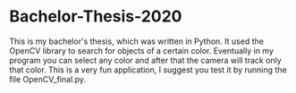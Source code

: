# Bachelor-Thesis-2020
This is my bachelor's thesis, which was written in Python. It used the OpenCV library to search for objects of a certain color. Eventually in my program you can select any color and after that the camera will track only that color. This is a very fun application, I suggest you test it by running the file OpenCV_final.py.
